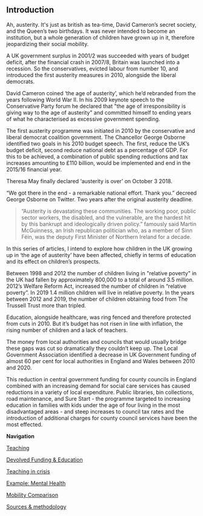 ## Introduction

Ah, austerity. It's just as british as tea-time, David Cameron’s secret society, and the Queen’s two birthdays. It was never intended to become an institution, but a whole generation of children have grown up in it, therefore jeopardizing their social mobility.   

A UK government surplus in 2001/2 was succeeded with years of budget deficit, after the financial crash in 2007/8, Britain was launched into a recession. So the conservatives, evicted labour from number 10, and introduced the first austerity measures in 2010, alongside the liberal democrats.

David Cameron coined ‘the age of austerity’, which he’d rebranded from the years following World War II. In his 2009 keynote speech to the Conservative Party forum he declared that "the age of irresponsibility is giving way to the age of austerity" and committed himself to ending years of what he characterised as excessive government spending.

The first austerity programme was initiated in 2010 by the conservative and liberal democrat coalition government. The Chancellor George Osborne identified two goals in his 2010 budget speech. The first, reduce the UK’s budget deficit, second reduce national debt as a percentage of GDP. For this to be achieved, a combination of public spending reductions and tax increases amounting to £110 billion, would be implemented and end in the 2015/16 financial year.

Theresa May finally declared ‘austerity is over’ on October 3 2018. 

“We got there in the end - a remarkable national effort. Thank you.” decreed George Osborne on Twitter. Two years after the original austerity deadline. 

>“Austerity is devastating these communities. The working poor, public sector workers, the disabled, and the vulnerable, are the hardest hit by this bankrupt and ideologically driven policy.” famously said Martin McGuinness, an Irish republican politician who, as a member of Sinn Féin, was the deputy First Minister of Northern Ireland for a decade.

In this series of articles, I intend to explore how children in the UK growing up in ‘the age of austerity’ have been affected, chiefly in terms of education and its effect on children’s prospects. 

Between 1998 and 2012 the number of children living in "relative poverty" in the UK had fallen by approximately 800,000 to a total of around 3.5 million. 2012’s Welfare Reform Act, increased the number of children in “relative poverty”. In 2019 1.4 million children will live in relative poverty.  In the years between 2012 and 2019, the number of children obtaining food from The Trussell Trust more than tripled. 

Education, alongside healthcare, was ring fenced and therefore protected from cuts in 2010. But it’s budget has not risen in line with inflation, the rising number of children and a lack of teachers. 

The money from local authorities and councils that would usually bridge these gaps was cut so dramatically they couldn’t keep up. The Local Government Association identified a decrease
in UK Government funding of almost 60 per cent for local authorities in England and Wales between 2010 and 2020. 

This reduction in central government funding for county councils in England combined with an increasing demand for social care services has caused reductions in a variety of local expenditure. Public libraries, bin collections, road maintenance, and Sure Start - the programme targeted to increasing education in families with kids under the age of four living in the most disadvantaged areas - and steep increases to council tax rates and the introduction of additional charges for county council services have been the most effected.

**Navigation**

[Teaching](https://leiareid.github.io/teaching/)

<a href="devolvedfunding/">Devolved Funding & Education</a>

<a href="teaching/">Teaching in crisis</a>

<a href="mental%20health">Example: Mental Health</a>

<a href="mobility%20comparison/">Mobility Comparison</a>

<a href="sources/">Sources & methodology</a>
